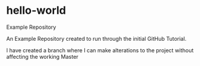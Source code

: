 # hello-world
Example Repository


An Example Repository created to run through the initial GitHub Tutorial.

I have created a branch where I can make alterations to the project without affecting the working Master
